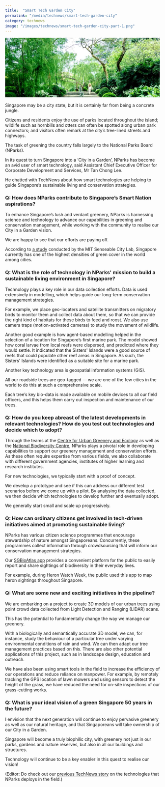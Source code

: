 ```yaml
---
title:  "Smart Tech Garden City"
permalink: "/media/technews/smart-tech-garden-city"
category: technews
image: "/images/technews/smart-tech-garden-city-part-1.png"
---
```


![smart tech garden city](/images/technews/smart-tech-garden-city-part-1.png)

Singapore may be a city state, but it is certainly far from being a concrete jungle.

Citizens and residents enjoy the use of parks located throughout the island; wildlife such as hornbills and otters can often be spotted along urban park connectors; and visitors often remark at the city’s tree-lined streets and highways.

The task of greening the country falls largely to the National Parks Board (NParks).

In its quest to turn Singapore into a ‘City in a Garden’, NParks has become an avid user of smart technology, said Assistant Chief Executive Officer for Corporate Development and Services, Mr Tan Chong Lee. 

He chatted with TechNews about how smart technologies are helping to guide Singapore’s sustainable living and conservation strategies.

### **Q: How does NParks contribute to Singapore’s Smart Nation aspirations?**

To enhance Singapore’s lush and verdant greenery, NParks is harnessing science and technology to advance our capabilities in greening and conservation management, while working with the community to realise our City in a Garden vision.

We are happy to see that our efforts are paying off.

According to [a study](https://www.straitstimes.com/singapore/environment/singapore-tops-list-of-17-cities-with-highest-greenery-density) conducted by the MIT Senseable City Lab, Singapore currently has one of the highest densities of green cover in the world among cities.

### **Q: What is the role of technology in NParks' mission to build a sustainable living environment in Singapore?**
Technology plays a key role in our data collection efforts. Data is used extensively in modelling, which helps guide our long-term conservation management strategies.

For example, we place geo-locaters and satellite transmitters on migratory birds to monitor them and collect data about them, so that we can provide the right kind of habitats for these birds to feed and roost. We also use camera traps (motion-activated cameras) to study the movement of wildlife.

Another good example is how agent-based modelling helped in the selection of a location for Singapore’s first marine park. The model showed how coral larvae from local reefs were dispersed, and predicted where they would settle. It indicated that the Sisters' Islands were a good source of reefs that could populate other reef areas in Singapore. As such, the Sisters' Islands were identified as a suitable site for a marine park.

Another key technology area is geospatial information systems (GIS).

All our roadside trees are geo-tagged — we are one of the few cities in the world to do this at such a comprehensive scale.

Each tree’s key bio-data is made available on mobile devices to all our field officers, and this helps them carry out inspection and maintenance of our trees.

### **Q: How do you keep abreast of the latest developments in relevant technologies? How do you test out technologies and decide which to adopt?**
Through the teams at the [Centre for Urban Greenery and Ecology](https://www.nparks.gov.sg/cuge) as well as the [National Biodiversity Centre](https://www.nparks.gov.sg/biodiversity/national-biodiversity-centre), NParks plays a pivotal role in developing capabilities to support our greenery management and conservation efforts. As these often require expertise from various fields, we also collaborate with different government agencies, institutes of higher learning and research institutes.

For new technologies, we typically start with a proof of concept.

We develop a prototype and see if this can address our different test scenarios before we come up with a pilot. By analysing the data collected, we then decide which technologies to develop further and eventually adopt.

We generally start small and scale up progressively.

### **Q: How can ordinary citizens get involved in tech-driven initiatives aimed at promoting sustainable living?**

NParks has various citizen science programmes that encourage stewardship of nature amongst Singaporeans. Concurrently, these programmes collect information through crowdsourcing that will inform our conservation management strategies.

Our [SGBioAtlas app](https://www.nparks.gov.sg/mobile-applications) provides a convenient platform for the public to easily report and share sightings of biodiversity in their everyday lives.

For example, during Heron Watch Week, the public used this app to map heron sightings throughout Singapore.

### **Q: What are some new and exciting initiatives in the pipeline?**

We are embarking on a project to create 3D models of our urban trees using point crowd data collected from Light Detection and Ranging (LIDAR) scans.

This has the potential to fundamentally change the way we manage our greenery.

With a biologically and semantically accurate 3D model, we can, for instance, study the behaviour of a particular tree under varying environmental conditions of rain and wind. We can then adapt our tree management practices based on this. There are also other potential applications of this project, such as in landscape design, education and outreach.

We have also been using smart tools in the field to increase the efficiency of our operations and reduce reliance on manpower. For example, by remotely tracking the GPS location of lawn mowers and using sensors to detect the height of the grass, we have reduced the need for on-site inspections of our grass-cutting works.

### **Q: What is your ideal vision of a green Singapore 50 years in the future?**
I envision that the next generation will continue to enjoy pervasive greenery as well as our natural heritage, and that Singaporeans will take ownership of our City in a Garden.

Singapore will become a truly biophilic city, with greenery not just in our parks, gardens and nature reserves, but also in all our buildings and structures.

Technology will continue to be a key enabler in this quest to realise our vision!

 

(Editor: Do check out our [previous TechNews story](https://www.tech.gov.sg/TechNews/DigitalGov/2016/03/Tech-blooms-in-Parks) on the technologies that NParks deploys in the field.)

